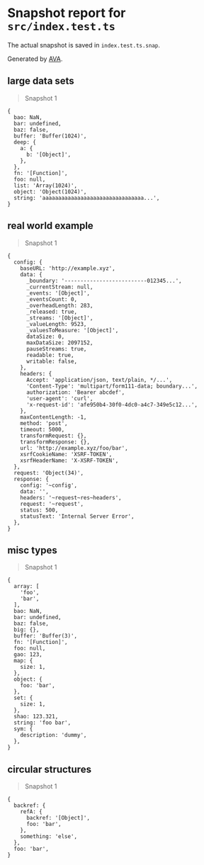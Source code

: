 # Snapshot report for `src/index.test.ts`

The actual snapshot is saved in `index.test.ts.snap`.

Generated by [AVA](https://avajs.dev).

## large data sets

> Snapshot 1

    {
      bao: NaN,
      bar: undefined,
      baz: false,
      buffer: 'Buffer(1024)',
      deep: {
        a: {
          b: '[Object]',
        },
      },
      fn: '[Function]',
      foo: null,
      list: 'Array(1024)',
      object: 'Object(1024)',
      string: 'aaaaaaaaaaaaaaaaaaaaaaaaaaaaaaaa...',
    }

## real world example

> Snapshot 1

    {
      config: {
        baseURL: 'http://example.xyz',
        data: {
          _boundary: '--------------------------012345...',
          _currentStream: null,
          _events: '[Object]',
          _eventsCount: 0,
          _overheadLength: 283,
          _released: true,
          _streams: '[Object]',
          _valueLength: 9523,
          _valuesToMeasure: '[Object]',
          dataSize: 0,
          maxDataSize: 2097152,
          pauseStreams: true,
          readable: true,
          writable: false,
        },
        headers: {
          Accept: 'application/json, text/plain, */...',
          'Content-Type': 'multipart/form111-data; boundary...',
          authorization: 'Bearer abcdef',
          'user-agent': 'curl',
          'x-request-id': 'afe950b4-30f0-4dc0-a4c7-349e5c12...',
        },
        maxContentLength: -1,
        method: 'post',
        timeout: 5000,
        transformRequest: {},
        transformResponse: {},
        url: 'http://example.xyz/foo/bar',
        xsrfCookieName: 'XSRF-TOKEN',
        xsrfHeaderName: 'X-XSRF-TOKEN',
      },
      request: 'Object(34)',
      response: {
        config: '~config',
        data: '',
        headers: '~request~res~headers',
        request: '~request',
        status: 500,
        statusText: 'Internal Server Error',
      },
    }

## misc types

> Snapshot 1

    {
      array: [
        'foo',
        'bar',
      ],
      bao: NaN,
      bar: undefined,
      baz: false,
      big: {},
      buffer: 'Buffer(3)',
      fn: '[Function]',
      foo: null,
      gao: 123,
      map: {
        size: 1,
      },
      object: {
        foo: 'bar',
      },
      set: {
        size: 1,
      },
      shao: 123.321,
      string: 'foo bar',
      sym: {
        description: 'dummy',
      },
    }

## circular structures

> Snapshot 1

    {
      backref: {
        refA: {
          backref: '[Object]',
          foo: 'bar',
        },
        something: 'else',
      },
      foo: 'bar',
    }
